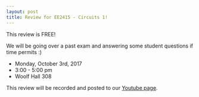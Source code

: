 ```yaml
---
layout: post
title: Review for EE2415 - Circuits 1!
---
```

This review is FREE! 

We will be going over a past exam and answering some student questions if time permits :)

- Monday, October 3rd, 2017
- 3:00 - 5:00 pm
- Woolf Hall 308

This review will be recorded and posted to our [Youtube page](https://www.youtube.com/channel/UCV0OmOABl9S8e4QHvtNHLow).
